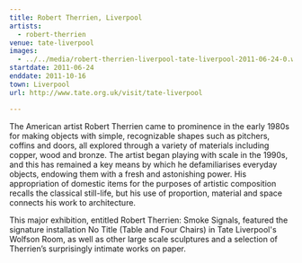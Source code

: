 ```yaml
---
title: Robert Therrien, Liverpool
artists:
  - robert-therrien
venue: tate-liverpool
images:
  - ../../media/robert-therrien-liverpool-tate-liverpool-2011-06-24-0.webp
startdate: 2011-06-24
enddate: 2011-10-16
town: Liverpool
url: http://www.tate.org.uk/visit/tate-liverpool

---
```


The American artist Robert Therrien came to prominence in the early 1980s for making objects with simple, recognizable shapes such as pitchers, coffins and doors, all explored through a variety of materials including copper, wood and bronze. The artist began playing with scale in the 1990s, and this has remained a key means by which he defamiliarises everyday objects, endowing them with a fresh and astonishing power. His appropriation of domestic items for the purposes of artistic composition recalls the classical still-life, but his use of proportion, material and space connects his work to architecture.

This major exhibition, entitled Robert Therrien: Smoke Signals, featured the signature installation No Title (Table and Four Chairs) in Tate Liverpool's Wolfson Room, as well as other large scale sculptures and a selection of Therrien’s surprisingly intimate works on paper.
